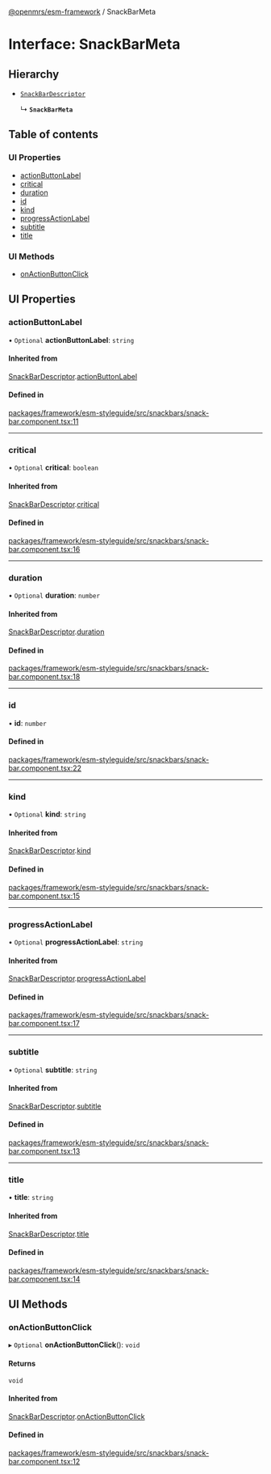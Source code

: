 [@openmrs/esm-framework](../API.md) / SnackBarMeta

# Interface: SnackBarMeta

## Hierarchy

- [`SnackBarDescriptor`](SnackBarDescriptor.md)

  ↳ **`SnackBarMeta`**

## Table of contents

### UI Properties

- [actionButtonLabel](SnackBarMeta.md#actionbuttonlabel)
- [critical](SnackBarMeta.md#critical)
- [duration](SnackBarMeta.md#duration)
- [id](SnackBarMeta.md#id)
- [kind](SnackBarMeta.md#kind)
- [progressActionLabel](SnackBarMeta.md#progressactionlabel)
- [subtitle](SnackBarMeta.md#subtitle)
- [title](SnackBarMeta.md#title)

### UI Methods

- [onActionButtonClick](SnackBarMeta.md#onactionbuttonclick)

## UI Properties

### actionButtonLabel

• `Optional` **actionButtonLabel**: `string`

#### Inherited from

[SnackBarDescriptor](SnackBarDescriptor.md).[actionButtonLabel](SnackBarDescriptor.md#actionbuttonlabel)

#### Defined in

[packages/framework/esm-styleguide/src/snackbars/snack-bar.component.tsx:11](https://github.com/openmrs/openmrs-esm-core/blob/main/packages/framework/esm-styleguide/src/snackbars/snack-bar.component.tsx#L11)

___

### critical

• `Optional` **critical**: `boolean`

#### Inherited from

[SnackBarDescriptor](SnackBarDescriptor.md).[critical](SnackBarDescriptor.md#critical)

#### Defined in

[packages/framework/esm-styleguide/src/snackbars/snack-bar.component.tsx:16](https://github.com/openmrs/openmrs-esm-core/blob/main/packages/framework/esm-styleguide/src/snackbars/snack-bar.component.tsx#L16)

___

### duration

• `Optional` **duration**: `number`

#### Inherited from

[SnackBarDescriptor](SnackBarDescriptor.md).[duration](SnackBarDescriptor.md#duration)

#### Defined in

[packages/framework/esm-styleguide/src/snackbars/snack-bar.component.tsx:18](https://github.com/openmrs/openmrs-esm-core/blob/main/packages/framework/esm-styleguide/src/snackbars/snack-bar.component.tsx#L18)

___

### id

• **id**: `number`

#### Defined in

[packages/framework/esm-styleguide/src/snackbars/snack-bar.component.tsx:22](https://github.com/openmrs/openmrs-esm-core/blob/main/packages/framework/esm-styleguide/src/snackbars/snack-bar.component.tsx#L22)

___

### kind

• `Optional` **kind**: `string`

#### Inherited from

[SnackBarDescriptor](SnackBarDescriptor.md).[kind](SnackBarDescriptor.md#kind)

#### Defined in

[packages/framework/esm-styleguide/src/snackbars/snack-bar.component.tsx:15](https://github.com/openmrs/openmrs-esm-core/blob/main/packages/framework/esm-styleguide/src/snackbars/snack-bar.component.tsx#L15)

___

### progressActionLabel

• `Optional` **progressActionLabel**: `string`

#### Inherited from

[SnackBarDescriptor](SnackBarDescriptor.md).[progressActionLabel](SnackBarDescriptor.md#progressactionlabel)

#### Defined in

[packages/framework/esm-styleguide/src/snackbars/snack-bar.component.tsx:17](https://github.com/openmrs/openmrs-esm-core/blob/main/packages/framework/esm-styleguide/src/snackbars/snack-bar.component.tsx#L17)

___

### subtitle

• `Optional` **subtitle**: `string`

#### Inherited from

[SnackBarDescriptor](SnackBarDescriptor.md).[subtitle](SnackBarDescriptor.md#subtitle)

#### Defined in

[packages/framework/esm-styleguide/src/snackbars/snack-bar.component.tsx:13](https://github.com/openmrs/openmrs-esm-core/blob/main/packages/framework/esm-styleguide/src/snackbars/snack-bar.component.tsx#L13)

___

### title

• **title**: `string`

#### Inherited from

[SnackBarDescriptor](SnackBarDescriptor.md).[title](SnackBarDescriptor.md#title)

#### Defined in

[packages/framework/esm-styleguide/src/snackbars/snack-bar.component.tsx:14](https://github.com/openmrs/openmrs-esm-core/blob/main/packages/framework/esm-styleguide/src/snackbars/snack-bar.component.tsx#L14)

## UI Methods

### onActionButtonClick

▸ `Optional` **onActionButtonClick**(): `void`

#### Returns

`void`

#### Inherited from

[SnackBarDescriptor](SnackBarDescriptor.md).[onActionButtonClick](SnackBarDescriptor.md#onactionbuttonclick)

#### Defined in

[packages/framework/esm-styleguide/src/snackbars/snack-bar.component.tsx:12](https://github.com/openmrs/openmrs-esm-core/blob/main/packages/framework/esm-styleguide/src/snackbars/snack-bar.component.tsx#L12)

